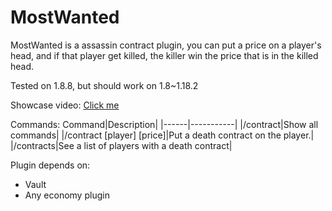 # MostWanted

MostWanted is a assassin contract plugin, you can put a price on a player's head, and if that player get killed, the killer win the price that is in the killed head.

Tested on 1.8.8, but should work on 1.8~1.18.2

Showcase video: [Click me](https://www.youtube.com/watch?v=i3dDs6hqPcw)

Commands:
Command|Description|
|------|-----------|
|/contract|Show all commands|
|/contract [player] [price]|Put a death contract on the player.|
|/contracts|See a list of players with a death contract|

Plugin depends on:
 - Vault
 - Any economy plugin
